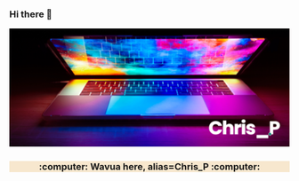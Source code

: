 ### Hi there 👋
<div>
    <img src="assests/images/banner.png" alt="image" />
</div>

<div style="background-color: #f7e7ce;">
    <h3 align="center"> :computer: Wavua here, alias=Chris_P :computer:</h3>
</div>

<!--
**WavuaW/WavuaW** is a ✨ _special_ ✨ repository because its `README.md` (this file) appears on your GitHub profile.

Here are some ideas to get you started:

- 🔭 I’m currently working on ...
- 🌱 I’m currently learning ...
- 👯 I’m looking to collaborate on ...
- 🤔 I’m looking for help with ...
- 💬 Ask me about ...
- 📫 How to reach me: ...
- 😄 Pronouns: ...
- ⚡ Fun fact: ...
-->
